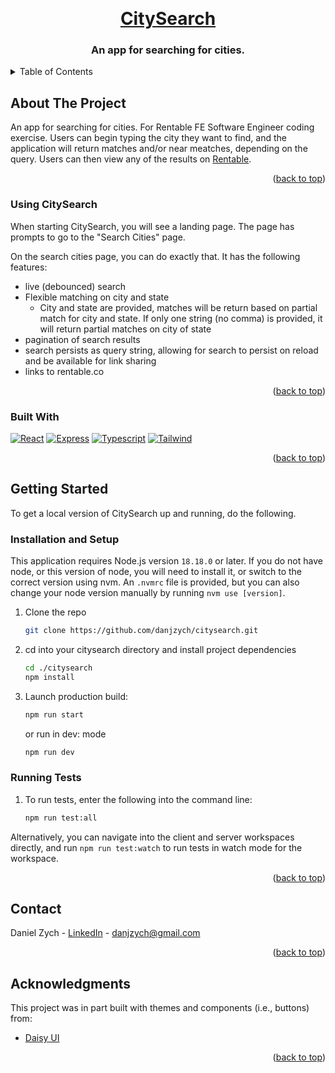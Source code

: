 <a name="readme-top"></a>
<br />

<div align="center">
  <a href="https://github.com/danjzych/citysearch">
    <h1>CitySearch</h1>
  </a>

  <h3 align="center">An app for searching for cities.</h3>

</div>

<!-- TABLE OF CONTENTS -->
<details>
  <summary>Table of Contents</summary>
  <ol>
    <li>
      <a href="#about-the-project">About The Project</a>
      <ul>
        <li><a href="#using-citysearch">Using CitySearch</a></li>
        <li><a href="#built-with">Built With</a></li>
      </ul>
    </li>
    <li>
      <a href="#getting-started">Getting Started</a>
      <ul>
        <li><a href="#installation-and-setup">Installation and Setup</a></li>
        <li><a href="#test">Running Tests</a></li>
      </ul>
    </li>
    <li><a href="#contact">Contact</a></li>
    <li><a href="#acknowledgments">Acknowledgments</a></li>
  </ol>
</details>

<!-- ABOUT THE PROJECT -->

## About The Project

An app for searching for cities. For Rentable FE Software Engineer coding exercise. Users can begin typing the city they want to find, and the application will return matches and/or near meatches, depending on the query. Users can then view any of the results on <a href="https://www.rentable.co" target="_blank">Rentable</a>.

<p align="right">(<a href="#readme-top">back to top</a>)</p>

### Using CitySearch

When starting CitySearch, you will see a landing page. The page has prompts to go to the "Search Cities" page.

On the search cities page, you can do exactly that. It has the following features:

- live (debounced) search
- Flexible matching on city and state
  - City and state are provided, matches will be return based on partial match for city and state. If only one string (no comma) is provided, it will return partial matches on city of state
- pagination of search results
- search persists as query string, allowing for search to persist on reload and be available for link sharing
- links to rentable.co

<p align="right">(<a href="#readme-top">back to top</a>)</p>

### Built With

[![React][React]][React-url]
[![Express][Express]][Express-url]
[![Typescript][Typescript-lang]][Typescript-url]
[![Tailwind][Tailwind-css]][Tailwind-url]

<p align="right">(<a href="#readme-top">back to top</a>)</p>

<!-- GETTING STARTED -->

## Getting Started

To get a local version of CitySearch up and running, do the following.

### Installation and Setup

This application requires Node.js version <code>18.18.0</code> or later. If you do not have node, or this version of node, you will need to install it, or switch to the correct version using nvm. An <code>.nvmrc</code> file is provided, but you can also change your node version manually by running <code>nvm use [version]</code>.

1. Clone the repo
   ```sh
   git clone https://github.com/danjzych/citysearch.git
   ```
2. cd into your citysearch directory and install project dependencies

   ```sh
   cd ./citysearch
   npm install
   ```

3. Launch production build:

   ```sh
   npm run start
   ```

   or run in dev: mode

   ```sh
   npm run dev
   ```

### Running Tests

1. To run tests, enter the following into the command line:

   ```sh
   npm run test:all
   ```

Alternatively, you can navigate into the client and server workspaces directly, and run <code>npm run test:watch</code> to run tests in watch mode for the workspace.

   <p align="right">(<a href="#readme-top">back to top</a>)</p>

<!-- CONTACT -->

## Contact

Daniel Zych - [LinkedIn](https://www.linkedin.com/in/danielzych/) - danjzych@gmail.com

<p align="right">(<a href="#readme-top">back to top</a>)</p>

<!-- ACKNOWLEDGMENTS -->

## Acknowledgments

This project was in part built with themes and components (i.e., buttons) from:

- [Daisy UI](https://daisyui.com/)

<p align="right">(<a href="#readme-top">back to top</a>)</p>

<!-- MARKDOWN LINKS & IMAGES -->

[React]: https://img.shields.io/badge/React-20232A?style=for-the-badge&logo=react&logoColor=61DAFB
[React-url]: https://react.dev/
[Typescript-lang]: https://img.shields.io/badge/TypeScript-007ACC?style=for-the-badge&logo=typescript&logoColor=white
[Typescript-url]: https://www.typescriptlang.org/
[Tailwind-css]: https://img.shields.io/badge/Tailwind_CSS-38B2AC?style=for-the-badge&logo=tailwind-css&logoColor=white
[Tailwind-url]: https://tailwindcss.com/
[Express]: https://img.shields.io/badge/Express%20js-000000?style=for-the-badge&logo=express&logoColor=white
[Express-url]: https://expressjs.com/
